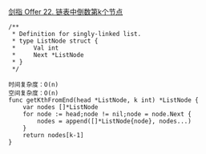 [剑指 Offer 22. 链表中倒数第k个节点](https://leetcode-cn.com/problems/lian-biao-zhong-dao-shu-di-kge-jie-dian-lcof/)
```golang
/**
 * Definition for singly-linked list.
 * type ListNode struct {
 *     Val int
 *     Next *ListNode
 * }
 */

时间复杂度：O(n)
空间复杂度：O(n)
func getKthFromEnd(head *ListNode, k int) *ListNode {
	var nodes []*ListNode
	for node := head;node != nil;node = node.Next {
		nodes = append([]*ListNode{node}, nodes...)
	}
	return nodes[k-1]
}
```

